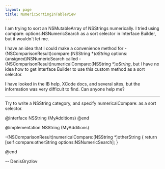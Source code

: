 ```yaml
---
layout: page
title: NumericSortingInTableView
---
```


I am trying to sort an NSMutableArray of NSStrings numerically. I tried using     compare: options:NSNumericSearch as a sort selector in Interface Builder, but it wouldn't let me.

I have an idea that I could make a convenience method for     -(NSComparisonResult)compare:(NSString *)*aString* options:(unsigned)NSNumericSearch called     -(NSComparisonResult)numericalCompare:(NSString *)*aString*, but I have no idea how to get Interface Builder to use this custom method as a sort selector. 

I have looked in the IB help, XCode docs, and several sites, but the information was very difficult to find. Can anyone help me?

----

Try to write a NSString category, and specify     numericalCompare: as a sort selector.

    
@interface NSString (My<nowiki/>Additions)
@end

@implementation NSString (M<nowiki/>yAdditions)

-(NSComparisonResult)numericalCompare:(NSString *)otherString {
  return [self compare:otherString options:NS<nowiki/>NumericSearch];
}

@end


-- DenisGryzlov

